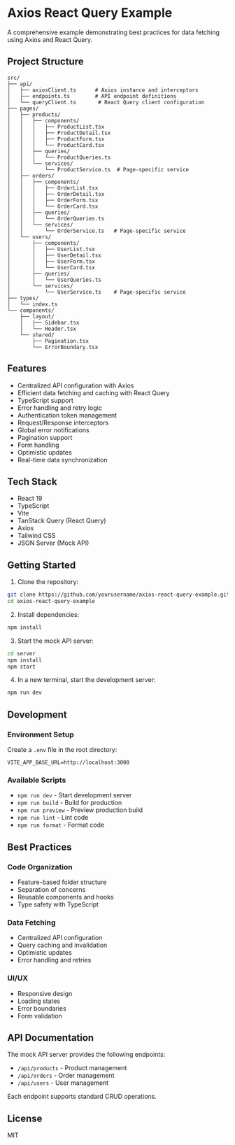 # Axios React Query Example

A comprehensive example demonstrating best practices for data fetching using Axios and React Query.

## Project Structure

```
src/
├── api/
│   ├── axiosClient.ts      # Axios instance and interceptors
│   ├── endpoints.ts        # API endpoint definitions
│   └── queryClient.ts       # React Query client configuration
├── pages/
│   ├── products/
│   │   ├── components/
│   │   │   ├── ProductList.tsx
│   │   │   ├── ProductDetail.tsx
│   │   │   ├── ProductForm.tsx
│   │   │   └── ProductCard.tsx
│   │   ├── queries/
│   │   │   └── ProductQueries.ts
│   │   └── services/
│   │       └── ProductService.ts  # Page-specific service
│   ├── orders/
│   │   ├── components/
│   │   │   ├── OrderList.tsx
│   │   │   ├── OrderDetail.tsx
│   │   │   ├── OrderForm.tsx
│   │   │   └── OrderCard.tsx
│   │   ├── queries/
│   │   │   └── OrderQueries.ts
│   │   └── services/
│   │       └── OrderService.ts   # Page-specific service
│   └── users/
│       ├── components/
│       │   ├── UserList.tsx
│       │   ├── UserDetail.tsx
│       │   ├── UserForm.tsx
│       │   └── UserCard.tsx
│       ├── queries/
│       │   └── UserQueries.ts
│       └── services/
│           └── UserService.ts    # Page-specific service
├── types/
│   └── index.ts
└── components/
    ├── layout/
    │   ├── Sidebar.tsx
    │   └── Header.tsx
    └── shared/
        ├── Pagination.tsx
        └── ErrorBoundary.tsx

```

## Features

- Centralized API configuration with Axios
- Efficient data fetching and caching with React Query
- TypeScript support
- Error handling and retry logic
- Authentication token management
- Request/Response interceptors
- Global error notifications
- Pagination support
- Form handling
- Optimistic updates
- Real-time data synchronization

## Tech Stack

- React 19
- TypeScript
- Vite
- TanStack Query (React Query)
- Axios
- Tailwind CSS
- JSON Server (Mock API)

## Getting Started

1. Clone the repository:

```bash
git clone https://github.com/yourusername/axios-react-query-example.git
cd axios-react-query-example
```

2. Install dependencies:

```bash
npm install
```

3. Start the mock API server:

```bash
cd server
npm install
npm start
```

4. In a new terminal, start the development server:

```bash
npm run dev
```

## Development

### Environment Setup

Create a `.env` file in the root directory:

```env
VITE_APP_BASE_URL=http://localhost:3000
```

### Available Scripts

- `npm run dev` - Start development server
- `npm run build` - Build for production
- `npm run preview` - Preview production build
- `npm run lint` - Lint code
- `npm run format` - Format code

## Best Practices

### Code Organization

- Feature-based folder structure
- Separation of concerns
- Reusable components and hooks
- Type safety with TypeScript

### Data Fetching

- Centralized API configuration
- Query caching and invalidation
- Optimistic updates
- Error handling and retries

### UI/UX

- Responsive design
- Loading states
- Error boundaries
- Form validation

## API Documentation

The mock API server provides the following endpoints:

- `/api/products` - Product management
- `/api/orders` - Order management
- `/api/users` - User management

Each endpoint supports standard CRUD operations.

## License

MIT

```

```
